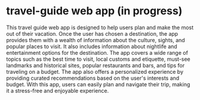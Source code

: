 # travel-guide web app (in progress)

This travel guide web app is designed to help users plan and make the most out of their vacation. Once the user has chosen a destination, the app provides them with a wealth of information about the culture, sights, and popular places to visit. It also includes information about nightlife and entertainment options for the destination. The app covers a wide range of topics such as the best time to visit, local customs and etiquette, must-see landmarks and historical sites, popular restaurants and bars, and tips for traveling on a budget. The app also offers a personalized experience by providing curated recommendations based on the user's interests and budget. With this app, users can easily plan and navigate their trip, making it a stress-free and enjoyable experience.
